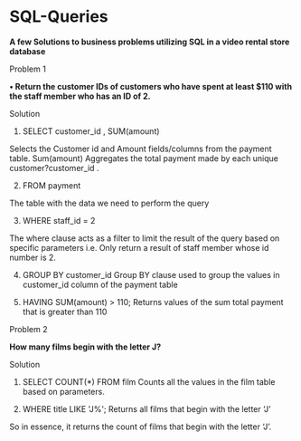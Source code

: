 # SQL-Queries

**A few Solutions to business problems utilizing SQL in a video rental store database**

Problem 1


**•	Return the customer IDs of customers who have spent at least $110 with the staff member who has an ID of 2.**


Solution
1.	SELECT customer_id , SUM(amount)

Selects the Customer id and Amount fields/columns from the payment table. Sum(amount) Aggregates the total payment made by each unique customer?customer_id .

2.	FROM payment

The table with the data we need to perform the query

3.	WHERE staff_id = 2

The where clause acts as a filter to limit the result of the query based on specific parameters i.e. Only return a result of staff member whose id number is 2.

4.	GROUP BY customer_id
Group  BY clause used to group the values in customer_id column of the payment table

5.	HAVING SUM(amount) > 110;
Returns values of the sum total payment that is greater than 110   


Problem 2

**How many films begin with the letter J?**

Solution
1.	SELECT COUNT(*) FROM film
Counts all the values in the film table based on parameters. 
 
2.	WHERE title LIKE 'J%';
Returns all films that begin with the letter ‘J’

So in essence, it returns the count of films that begin with the letter ‘J’. 








